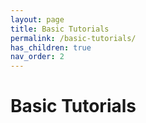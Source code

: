 ```yaml
---
layout: page
title: Basic Tutorials
permalink: /basic-tutorials/
has_children: true
nav_order: 2
---
```


# Basic Tutorials
